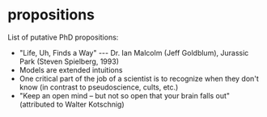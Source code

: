 # propositions

List of putative PhD propositions:

* "Life, Uh, Finds a Way" --- Dr. Ian Malcolm (Jeff Goldblum), Jurassic Park (Steven Spielberg, 1993)
* Models are extended intuitions
* One critical part of the job of a scientist is to recognize when they don't know (in contrast to pseudoscience, cults, etc.)
* "Keep an open mind – but not so open that your brain falls out" (attributed to Walter Kotschnig)
